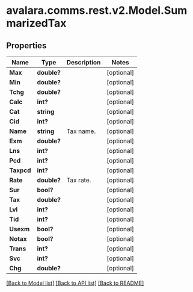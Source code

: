 
# avalara.comms.rest.v2.Model.SummarizedTax

## Properties

Name | Type | Description | Notes
------------ | ------------- | ------------- | -------------
**Max** | **double?** |  | [optional] 
**Min** | **double?** |  | [optional] 
**Tchg** | **double?** |  | [optional] 
**Calc** | **int?** |  | [optional] 
**Cat** | **string** |  | [optional] 
**Cid** | **int?** |  | [optional] 
**Name** | **string** | Tax name. | [optional] 
**Exm** | **double?** |  | [optional] 
**Lns** | **int?** |  | [optional] 
**Pcd** | **int?** |  | [optional] 
**Taxpcd** | **int?** |  | [optional] 
**Rate** | **double?** | Tax rate. | [optional] 
**Sur** | **bool?** |  | [optional] 
**Tax** | **double?** |  | [optional] 
**Lvl** | **int?** |  | [optional] 
**Tid** | **int?** |  | [optional] 
**Usexm** | **bool?** |  | [optional] 
**Notax** | **bool?** |  | [optional] 
**Trans** | **int?** |  | [optional] 
**Svc** | **int?** |  | [optional] 
**Chg** | **double?** |  | [optional] 

[[Back to Model list]](../README.md#documentation-for-models)
[[Back to API list]](../README.md#documentation-for-api-endpoints)
[[Back to README]](../README.md)

